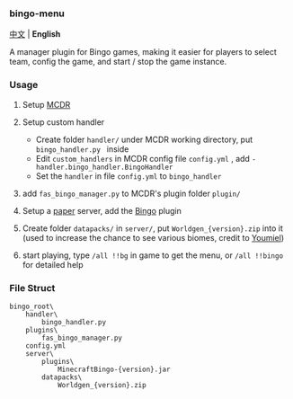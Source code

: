 ### bingo-menu

[中文](./README.md) | **English**

A manager plugin for Bingo games, making it easier for players to select team, config the game, and start / stop the game instance.

### Usage

1. Setup [MCDR](https://github.com/Fallen-Breath/MCDReforged/)

2. Setup custom handler

   - Create folder `handler/` under MCDR working directory, put `bingo_handler.py ` inside
   - Edit `custom_handlers` in MCDR config file `config.yml` , add `- handler.bingo_handler.BingoHandler`
   - Set the `handler` in file `config.yml` to `bingo_handler`

3. add `fas_bingo_manager.py` to MCDR's plugin folder `plugin/ `

4. Setup a [paper](https://papermc.io/) server, add the  [Bingo](https://github.com/Extremelyd1/minecraft-bingo) plugin

5. Create folder `datapacks/` in `server/`, put `Worldgen_{version}.zip` into it (used to increase the chance to see various biomes, credit to [Youmiel](https://github.com/Youmiel))

6. start playing, type `/all !!bg` in game to get the menu, or `/all !!bingo` for detailed help

### File Struct
```
bingo_root\
    handler\
        bingo_handler.py
    plugins\
        fas_bingo_manager.py
    config.yml
    server\
        plugins\
            MinecraftBingo-{version}.jar
        datapacks\
            Worldgen_{version}.zip
```